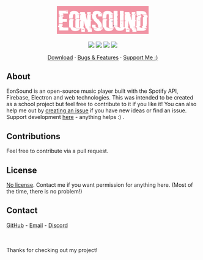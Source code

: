 <p align="center">
    <img width="240" src="./app/assets/eonsound.png">
    <br><br>
    <img src="https://img.shields.io/badge/version-1.2.x-e218f5?style=for-the-badge" />
    <img src="https://img.shields.io/github/issues/r0hin/eonsound?style=for-the-badge" />
    <img src="https://img.shields.io/github/stars/r0hin/eonsound?style=for-the-badge" />
    <img src="https://img.shields.io/badge/hotel%3f-trivago-e21w8s?style=for-the-badge" />
</p>

<p align="center">
    <a href="https://github.com/r0hin/eonsound/releases/latest">Download</a>
    ·
    <a href="https://github.com/r0hin/eonsound/issues">Bugs & Features</a>
    ·
    <a href="https://zoonk.surf/i?s=vTnhtXO9HstKoh8sTIlI">Support Me :)</a>

</p>

## About
EonSound is an open-source music player built with the Spotify API, Firebase, Electron and web technologies. This was intended to be created as a school project but feel free to contribute to it if you like it! You can also help me out by <a href="https://github.com/r0hin/echo/issues">creating an issue</a> if you have new ideas or find an issue. Support development <a href="https://zoonk.surf/i?s=vTnhtXO9HstKoh8sTIlI">here</a> - anything helps :) .

## Contributions
Feel free to contribute via a pull request.

## License
<a href="https://choosealicense.com/no-permission/">No license</a>. Contact me if you want permission for anything here. (Most of the time, there is no problem!)

## Contact
<a href="https://github.com/r0hin">GitHub</a> - <a href="mailto:me@r0h.in">Email</a> - <a href="https://r0h.in/discord">Discord</a>

<br><br>
Thanks for checking out my project!